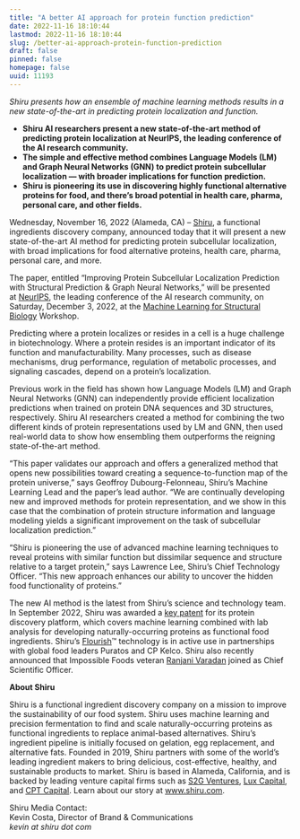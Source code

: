 ```yaml
---
title: "A better AI approach for protein function prediction"
date: 2022-11-16 18:10:44
lastmod: 2022-11-16 18:10:44
slug: /better-ai-approach-protein-function-prediction
draft: false
pinned: false
homepage: false
uuid: 11193
---
```

<p><em>Shiru presents how an ensemble of machine learning methods results in a new state-of-the-art in predicting protein localization and function.</em></p>
<ul>
<li><strong>Shiru AI researchers present a new state-of-the-art method of predicting protein localization at NeurIPS, the leading conference of the AI research community.</strong></li>
<li><strong>The simple and effective method combines Language Models (LM) and Graph Neural Networks (GNN) to predict protein subcellular localization — with broader implications for function prediction.</strong></li>
<li><strong>Shiru is pioneering its use in discovering highly functional alternative proteins for food, and there’s broad potential in health care, pharma, personal care, and other fields.</strong></li>
</ul>
<p>Wednesday, November 16, 2022 (Alameda, CA) – <a href="https://shiru.com">Shiru</a>, a functional ingredients discovery company, announced today that it will present a new state-of-the-art AI method for predicting protein subcellular localization, with broad implications for food alternative proteins, health care, pharma, personal care, and more. </p>
<p>The paper, entitled “Improving Protein Subcellular Localization Prediction with Structural Prediction & Graph Neural Networks,” will be presented at <a href="https://nips.cc/">NeurIPS</a>, the leading conference of the AI research community, on Saturday, December 3, 2022, at the <a href="https://www.mlsb.io/">Machine Learning for Structural Biology</a> Workshop.</p>
<p>Predicting where a protein localizes or resides in a cell is a huge challenge in biotechnology. Where a protein resides is an important indicator of its function and manufacturability. Many processes, such as disease mechanisms, drug performance, regulation of metabolic processes, and signaling cascades, depend on a protein’s localization. </p>
<p>Previous work in the field has shown how Language Models (LM) and Graph Neural Networks (GNN) can independently provide efficient localization predictions when trained on protein DNA sequences and 3D structures, respectively. Shiru AI researchers created a method for combining the two different kinds of protein representations used by LM and GNN, then used real-world data to show how ensembling them outperforms the reigning state-of-the-art method.</p>
<p>“This paper validates our approach and offers a generalized method that opens new possibilities toward creating a sequence-to-function map of the protein universe,” says Geoffroy Dubourg-Felonneau, Shiru’s Machine Learning Lead and the paper’s lead author. “We are continually developing new and improved methods for protein representation, and we show in this case that the combination of protein structure information and language modeling yields a significant improvement on the task of subcellular localization prediction.”</p>
<p>“Shiru is pioneering the use of advanced machine learning techniques to reveal proteins with similar function but dissimilar sequence and structure relative to a target protein,” says Lawrence Lee, Shiru’s Chief Technology Officer. “This new approach enhances our ability to uncover the hidden food functionality of proteins.” </p>
<p>The new AI method is the latest from Shiru’s science and technology team. In September 2022, Shiru was awarded a <a href="https://www.shiru.com/post/ingredient-biotech-startup-shiru-awarded-key-patent-for-protein-discovery-platform/">key patent</a> for its protein discovery platform, which covers machine learning combined with lab analysis for developing naturally-occurring proteins as functional food ingredients. Shiru’s <a href="https://www.shiru.com/approach/">Flourish</a>™ technology is in active use in partnerships with global food leaders Puratos and CP Kelco. Shiru also recently announced that Impossible Foods veteran <a href="https://www.shiru.com/post/in-conversation-with-dr-ranjani-varadan-shirus-new-chief-scientific-officer/">Ranjani Varadan</a> joined as Chief Scientific Officer. </p>
<p><strong>About Shiru</strong></p>
<p>Shiru is a functional ingredient discovery company on a mission to improve the sustainability of our food system. Shiru uses machine learning and precision fermentation to find and scale naturally-occurring proteins as functional ingredients to replace animal-based alternatives. Shiru’s ingredient pipeline is initially focused on gelation, egg replacement, and alternative fats. Founded in 2019, Shiru partners with some of the world’s leading ingredient makers to bring delicious, cost-effective, healthy, and sustainable products to market. Shiru is based in Alameda, California, and is backed by leading venture capital firms such as <a href="https://www.s2gventures.com/">S2G Ventures</a>, <a href="https://luxcapital.com/">Lux Capital</a>, and <a href="https://cptcap.com/">CPT Capital</a>. Learn about our story at <a href="https://www.shiru.com/">www.shiru.com</a>.</p>
<p>Shiru Media Contact:<br />
Kevin Costa, Director of Brand & Communications<br />
<em>kevin at shiru dot com</em></p>

